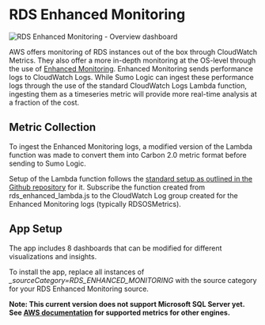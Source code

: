 # RDS Enhanced Monitoring

![RDS Enhanced Monitoring - Overview dashboard](https://raw.githubusercontent.com/SumoLogic/sumologic-content/master/Amazon_Web_Services/RDS/Enhanced-Monitoring/Screenshots/RDS-Enhanced-Monitoring-Overview.png)

AWS offers monitoring of RDS instances out of the box through CloudWatch Metrics. They also offer a more in-depth monitoring at the OS-level through the use of [Enhanced Monitoring](https://docs.aws.amazon.com/AmazonRDS/latest/UserGuide/USER_Monitoring.OS.html). Enhanced Monitoring sends performance logs to CloudWatch Logs. While Sumo Logic can ingest these performance logs through the use of the standard CloudWatch Logs Lambda function, ingesting them as a timeseries metric will provide more real-time analysis at a fraction of the cost.

## Metric Collection

To ingest the Enhanced Monitoring logs, a modified version of the Lambda function was made to convert them into Carbon 2.0 metric format before sending to Sumo Logic.

Setup of the Lambda function follows the [standard setup as outlined in the Github repository](https://github.com/SumoLogic/sumologic-aws-lambda/tree/master/cloudwatchlogs) for it. Subscribe the function created from rds_enhanced_lambda.js to the CloudWatch Log group created for the Enhanced Monitoring logs (typically RDSOSMetrics).

## App Setup

The app includes 8 dashboards that can be modified for different visualizations and insights.

To install the app, replace all instances of *_sourceCategory=RDS_ENHANCED_MONITORING* with the source category for your RDS Enhanced Monitoring source.

**Note: This current version does not support Microsoft SQL Server yet. See [AWS documentation](https://docs.aws.amazon.com/AmazonRDS/latest/UserGuide/USER_Monitoring.OS.html) for supported metrics for other engines.**